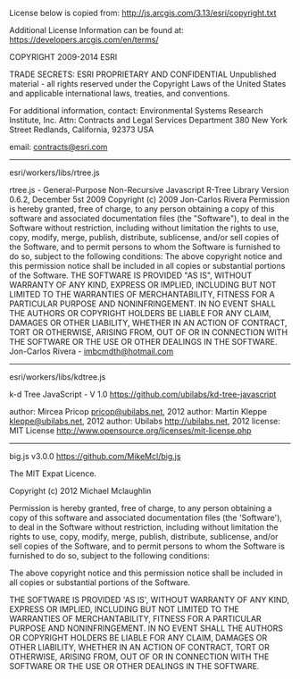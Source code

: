 License below is copied from:
http://js.arcgis.com/3.13/esri/copyright.txt

Additional License Information can be found at:
https://developers.arcgis.com/en/terms/

COPYRIGHT 2009-2014 ESRI

TRADE SECRETS: ESRI PROPRIETARY AND CONFIDENTIAL
Unpublished material - all rights reserved under the
Copyright Laws of the United States and applicable international
laws, treaties, and conventions.

For additional information, contact:
Environmental Systems Research Institute, Inc.
Attn: Contracts and Legal Services Department
380 New York Street
Redlands, California, 92373
USA

email: contracts@esri.com

-----------------------------------------------------------------

esri/workers/libs/rtree.js

rtree.js - General-Purpose Non-Recursive Javascript R-Tree Library
Version 0.6.2, December 5st 2009
Copyright (c) 2009 Jon-Carlos Rivera
Permission is hereby granted, free of charge, to any person obtaining
a copy of this software and associated documentation files (the
"Software"), to deal in the Software without restriction, including
without limitation the rights to use, copy, modify, merge, publish,
distribute, sublicense, and/or sell copies of the Software, and to
permit persons to whom the Software is furnished to do so, subject to
the following conditions:
The above copyright notice and this permission notice shall be
included in all copies or substantial portions of the Software.
THE SOFTWARE IS PROVIDED "AS IS", WITHOUT WARRANTY OF ANY KIND,
EXPRESS OR IMPLIED, INCLUDING BUT NOT LIMITED TO THE WARRANTIES OF
MERCHANTABILITY, FITNESS FOR A PARTICULAR PURPOSE AND
NONINFRINGEMENT. IN NO EVENT SHALL THE AUTHORS OR COPYRIGHT HOLDERS BE
LIABLE FOR ANY CLAIM, DAMAGES OR OTHER LIABILITY, WHETHER IN AN ACTION
OF CONTRACT, TORT OR OTHERWISE, ARISING FROM, OUT OF OR IN CONNECTION
WITH THE SOFTWARE OR THE USE OR OTHER DEALINGS IN THE SOFTWARE.
Jon-Carlos Rivera - imbcmdth@hotmail.com

-----------------------------------------------------------------

esri/workers/libs/kdtree.js

k-d Tree JavaScript - V 1.0
https://github.com/ubilabs/kd-tree-javascript

author: Mircea Pricop <pricop@ubilabs.net>, 2012
author: Martin Kleppe <kleppe@ubilabs.net>, 2012
author: Ubilabs http://ubilabs.net, 2012
license: MIT License http://www.opensource.org/licenses/mit-license.php

-----------------------------------------------------------------

big.js v3.0.0
https://github.com/MikeMcl/big.js

The MIT Expat Licence.

Copyright (c) 2012 Michael Mclaughlin

Permission is hereby granted, free of charge, to any person obtaining
a copy of this software and associated documentation files (the
'Software'), to deal in the Software without restriction, including
without limitation the rights to use, copy, modify, merge, publish,
distribute, sublicense, and/or sell copies of the Software, and to
permit persons to whom the Software is furnished to do so, subject to
the following conditions:

The above copyright notice and this permission notice shall be
included in all copies or substantial portions of the Software.

THE SOFTWARE IS PROVIDED 'AS IS', WITHOUT WARRANTY OF ANY KIND,
EXPRESS OR IMPLIED, INCLUDING BUT NOT LIMITED TO THE WARRANTIES OF
MERCHANTABILITY, FITNESS FOR A PARTICULAR PURPOSE AND NONINFRINGEMENT.
IN NO EVENT SHALL THE AUTHORS OR COPYRIGHT HOLDERS BE LIABLE FOR ANY
CLAIM, DAMAGES OR OTHER LIABILITY, WHETHER IN AN ACTION OF CONTRACT,
TORT OR OTHERWISE, ARISING FROM, OUT OF OR IN CONNECTION WITH THE
SOFTWARE OR THE USE OR OTHER DEALINGS IN THE SOFTWARE.